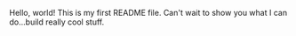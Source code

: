 Hello, world! This is my first README file. Can't wait to show you what I can do...build really cool stuff. 
